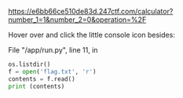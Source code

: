 
<https://e6bb66ce510de83d.247ctf.com/calculator?number_1=1&number_2=0&operation=%2F>

Hover over and click the little console icon besides:

File "/app/run.py", line 11, in <lambda>

```python
os.listdir()
f = open('flag.txt', 'r')
contents = f.read()
print (contents)
```
